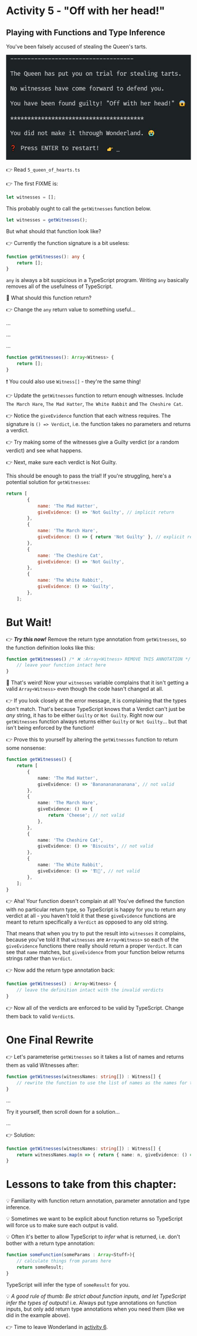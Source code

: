 # Activity 5 - "Off with her head!"

## Playing with Functions and Type Inference

You've been falsely accused of stealing the Queen's tarts.

![Meet the Queen](../images/queen.jpg)

👉 Read `5_queen_of_hearts.ts`

👉 The first FIXME is:

```TypeScript
let witnesses = [];
```

This probably ought to call the `getWitnesses` function below.

```TypeScript
let witnesses = getWitnesses();
```

But what should that function look like?

👉 Currently the function signature is a bit useless:

```TypeScript
function getWitnesses(): any {
	return [];
}
```

`any` is always a bit suspicious in a TypeScript program. Writing `any` basically removes all of the usefulness of TypeScript.

🤔 What should this function return?

👉 Change the `any` return value to something useful...

...

...

...

```TypeScript
function getWitnesses(): Array<Witness> {
	return [];
}
```

❗ You could also use `Witness[]` - they're the same thing!

👉 Update the `getWitnesses` function to return enough witnesses. Include `The March Hare`, `The Mad Hatter`, `The White Rabbit` and `The Cheshire Cat`.

👉 Notice the `giveEvidence` function that each witness requires. The signature is `() => Verdict`, i.e. the function takes no parameters and returns a verdict.

👉 Try making some of the witnesses give a Guilty verdict (or a random verdict) and see what happens.

👉 Next, make sure each verdict is Not Guilty.

This should be enough to pass the trial! If you're struggling, here's a potential solution for `getWitnesses`:

```JavaScript
return [
		{
			name: 'The Mad Hatter',
			giveEvidence: () => 'Not Guilty', // implicit return
		},
		{
			name: 'The March Hare',
			giveEvidence: () => { return 'Not Guilty' }, // explicit return (same result as above!)
		},
		{
			name: 'The Cheshire Cat',
			giveEvidence: () => 'Not Guilty',
		},
		{
			name: 'The White Rabbit',
			giveEvidence: () => 'Guilty',
		},
	];
```

# But Wait!

👉 **_Try this now!_** Remove the return type annotation from `getWitnesses`, so the function definition looks like this:

```JavaScript
function getWitnesses() /* ❌ :Array<Witness> REMOVE THIS ANNOTATION */ {
	// leave your function intact here
}
```

🤔 That's weird! Now your `witnesses` variable complains that it isn't getting a valid `Array<Witness>` even though the code hasn't changed at all.

👉 If you look closely at the error message, it is complaining that the types don't match. That's because TypeScript knows that a Verdict can't just be _any_ string, it has to be either `Guilty` or `Not Guilty`. Right now our `getWitnesses` function always returns either `Guilty` or `Not Guilty`... but that isn't being enforced by the function!

👉 Prove this to yourself by altering the `getWitnesses` function to return some nonsense:

```TypeScript
function getWitnesses() {
	return [
		{
			name: 'The Mad Hatter',
			giveEvidence: () => 'Bananananananana', // not valid
		},
		{
			name: 'The March Hare',
			giveEvidence: () => {
				return 'Cheese'; // not valid
			},
		},
		{
			name: 'The Cheshire Cat',
			giveEvidence: () => 'Biscuits', // not valid
		},
		{
			name: 'The White Rabbit',
			giveEvidence: () => '🏗️🦩', // not valid
		},
	];
}
```

👉 Aha! Your function doesn't complain at all! You've defined the function with no particular return type, so TypeScript is happy for you to return any verdict at all - you haven't told it that these `giveEvidence` functions are meant to return specifically a `Verdict` as opposed to any old string.

That means that when you try to put the result into `witnesses` it complains, because you've told it that `witnesses` are `Array<Witness>` so each of the `giveEvidence` functions there really should return a proper `Verdict`. It can see that `name` matches, but `giveEvidence` from your function below returns strings rather than `Verdict`.

👉 Now add the return type annotation back:

```TypeScript
function getWitnesses() : Array<Witness> {
	// leave the definition intact with the invalid verdicts
}
```

👉 Now all of the verdicts are enforced to be valid by TypeScript. Change them back to valid `Verdict`s.

# One Final Rewrite

👉 Let's parameterise `getWitnesses` so it takes a list of names and returns them as valid Witnesses after:

```TypeScript
function getWitnesses(witnessNames: string[]) : Witness[] {
	// rewrite the function to use the list of names as the names for the witnesses
}
```

...

Try it yourself, then scroll down for a solution...

...

👉 Solution:

```TypeScript
function getWitnesses(witnessNames: string[]) : Witness[] {
	return witnessNames.map(n => { return { name: n, giveEvidence: () => 'Not Guilty',}});
}
```

# Lessons to take from this chapter:

💡 Familiarity with function return annotation, parameter annotation and type inference.

💡 Sometimes we want to be explicit about function returns so TypeScript will force us to make sure each output is valid.

💡 Often it's better to allow TypeScript to _infer_ what is returned, i.e. don't bother with a return type annotation:

```TypeScript
function someFunction(someParams : Array<Stuff>){
	// calculate things from params here
	return someResult;
}
```

TypeScript will infer the type of `someResult` for you.

💡 _A good rule of thumb: Be strict about function inputs, and let TypeScript infer the types of outputs_! i.e. Always put type annotations on function inputs, but only add return type annotations when you need them (like we did in the example above).

👉 Time to leave Wonderland in [activity 6](./activity_6.md).
